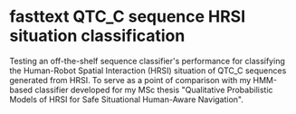 # fasttext QTC_C sequence HRSI situation classification
Testing an off-the-shelf sequence classifier's performance for classifying the Human-Robot Spatial Interaction (HRSI) situation of QTC_C sequences generated from HRSI. To serve as a point of comparison with my HMM-based classifier developed for my MSc thesis "Qualitative  Probabilistic  Models  of  HRSI  for  Safe Situational Human-Aware Navigation".
